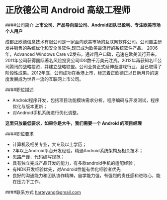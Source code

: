 正欣德公司 Android 高级工程师
==========  

####公司简介
**上市公司、产品导向型公司、Android团队已盈利、专注欧美市场个人用户**  

成都正欣德信息技术有限公司是一家面向欧美市场的互联网软件公司。公司自主研发并销售的系统优化和安全类软件,现已成为欧美最流行的系统软件产品。 2006年，Advanced Windows Care v2发布，通过用户口碑，迅速在欧美流行开来。2011年公司获得国际著名风险投资公司IDG数千万美元注资。2012年再获知名IT公司腾讯的战略投资，并建立战略联盟。公司业务正式延伸至游戏行业，且已取得了阶段性成果。2012年底，公司成功在香港上市，标志着正欣德正以日新月异的速度发展成为世界一流的互联网上市公司。  

####职位描述
- Android程序开发，包括项目功能模块需求分析，程序编码与开发测试，程序优化与版本更新；
- 对Android手机系统进行优化调整。

**这里只放最低要求，如果你是大牛，我们需要一个 Android 的项目经理**

####职位要求 
- 计算机及相关专业，大专及以上学历；
- 2年以上Android平台开发经验，精通Android系统架构及相关技术；
- 思路严谨，代码编写规范；
- 具有独立完成产品开发的能力，有多款android手机的适配经验；
- 有NDK开发经验优先，对Android性能有优化经验者优先
- 良好的沟通能力和团队协作精神，自学能力强，有强烈的责任感和进取心，能在压力下工作。

####联系方式
[harteyang@gmail.com](mailto:harteyang@gmail.com)
